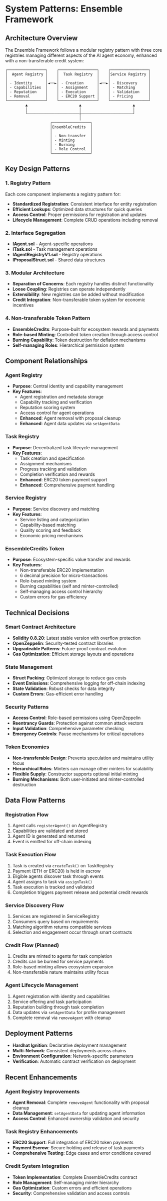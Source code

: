 # System Patterns: Ensemble Framework

## Architecture Overview
The Ensemble Framework follows a modular registry pattern with three core registries managing different aspects of the AI agent economy, enhanced with a non-transferable credit system:

```
┌─────────────────┐    ┌─────────────────┐    ┌─────────────────┐
│  Agent Registry │    │  Task Registry  │    │Service Registry │
│                 │    │                 │    │                 │
│ - Identity      │◄──►│ - Creation      │◄──►│ - Discovery     │
│ - Capabilities  │    │ - Assignment    │    │ - Matching      │
│ - Reputation    │    │ - Execution     │    │ - Validation    │
│ - Removal       │    │ - ERC20 Support │    │ - Pricing       │
└─────────────────┘    └─────────────────┘    └─────────────────┘
         ▲                       ▲                       ▲
         │                       │                       │
         └───────────────────────┼───────────────────────┘
                                 │
                    ┌─────────────────┐
                    │EnsembleCredits  │
                    │                 │
                    │ - Non-transfer  │
                    │ - Minting       │
                    │ - Burning       │
                    │ - Role Control  │
                    └─────────────────┘
```

## Key Design Patterns

### 1. Registry Pattern
Each core component implements a registry pattern for:
- **Standardized Registration**: Consistent interface for entity registration
- **Efficient Lookups**: Optimized data structures for quick queries
- **Access Control**: Proper permissions for registration and updates
- **Lifecycle Management**: Complete CRUD operations including removal

### 2. Interface Segregation
- **IAgent.sol** - Agent-specific operations
- **ITask.sol** - Task management operations
- **IAgentRegistryV1.sol** - Registry operations
- **IProposalStruct.sol** - Shared data structures

### 3. Modular Architecture
- **Separation of Concerns**: Each registry handles distinct functionality
- **Loose Coupling**: Registries can operate independently
- **Extensibility**: New registries can be added without modification
- **Credit Integration**: Non-transferable token system for economic incentives

### 4. Non-transferable Token Pattern
- **EnsembleCredits**: Purpose-built for ecosystem rewards and payments
- **Role-based Minting**: Controlled token creation through access control
- **Burning Capability**: Token destruction for deflation mechanisms
- **Self-managing Roles**: Hierarchical permission system

## Component Relationships

### Agent Registry
- **Purpose**: Central identity and capability management
- **Key Features**:
  - Agent registration and metadata storage
  - Capability tracking and verification
  - Reputation scoring system
  - Access control for agent operations
  - **Enhanced**: Agent removal with proposal cleanup
  - **Enhanced**: Agent data updates via `setAgentData`

### Task Registry
- **Purpose**: Decentralized task lifecycle management
- **Key Features**:
  - Task creation and specification
  - Assignment mechanisms
  - Progress tracking and validation
  - Completion verification and rewards
  - **Enhanced**: ERC20 token payment support
  - **Enhanced**: Comprehensive payment handling

### Service Registry
- **Purpose**: Service discovery and matching
- **Key Features**:
  - Service listing and categorization
  - Capability-based matching
  - Quality scoring and feedback
  - Economic pricing mechanisms

### EnsembleCredits Token
- **Purpose**: Ecosystem-specific value transfer and rewards
- **Key Features**:
  - Non-transferable ERC20 implementation
  - 6 decimal precision for micro-transactions
  - Role-based minting system
  - Burning capabilities (self and minter-controlled)
  - Self-managing access control hierarchy
  - Custom errors for gas efficiency

## Technical Decisions

### Smart Contract Architecture
- **Solidity 0.8.20**: Latest stable version with overflow protection
- **OpenZeppelin**: Security-tested contract libraries
- **Upgradeable Patterns**: Future-proof contract evolution
- **Gas Optimization**: Efficient storage layouts and operations

### State Management
- **Struct Packing**: Optimized storage to reduce gas costs
- **Event Emissions**: Comprehensive logging for off-chain indexing
- **State Validation**: Robust checks for data integrity
- **Custom Errors**: Gas-efficient error handling

### Security Patterns
- **Access Control**: Role-based permissions using OpenZeppelin
- **Reentrancy Guards**: Protection against common attack vectors
- **Input Validation**: Comprehensive parameter checking
- **Emergency Controls**: Pause mechanisms for critical operations

### Token Economics
- **Non-transferable Design**: Prevents speculation and maintains utility focus
- **Hierarchical Roles**: Minters can manage other minters for scalability
- **Flexible Supply**: Constructor supports optional initial minting
- **Burning Mechanisms**: Both user-initiated and minter-controlled destruction

## Data Flow Patterns

### Registration Flow
1. Agent calls `registerAgent()` on AgentRegistry
2. Capabilities are validated and stored
3. Agent ID is generated and returned
4. Event is emitted for off-chain indexing

### Task Execution Flow
1. Task is created via `createTask()` on TaskRegistry
2. Payment (ETH or ERC20) is held in escrow
3. Eligible agents discover task through events
4. Agent assigns to task via `assignTask()`
5. Task execution is tracked and validated
6. Completion triggers payment release and potential credit rewards

### Service Discovery Flow
1. Services are registered in ServiceRegistry
2. Consumers query based on requirements
3. Matching algorithm returns compatible services
4. Selection and engagement occur through smart contracts

### Credit Flow (Planned)
1. Credits are minted to agents for task completion
2. Credits can be burned for service payments
3. Role-based minting allows ecosystem expansion
4. Non-transferable nature maintains utility focus

### Agent Lifecycle Management
1. Agent registration with identity and capabilities
2. Service offering and task participation
3. Reputation building through task completion
4. Data updates via `setAgentData` for profile management
5. Complete removal via `removeAgent` with cleanup

## Deployment Patterns
- **Hardhat Ignition**: Declarative deployment management
- **Multi-Network**: Consistent deployments across chains
- **Environment Configuration**: Network-specific parameters
- **Verification**: Automatic contract verification on deployment

## Recent Enhancements

### Agent Registry Improvements
- **Agent Removal**: Complete `removeAgent` functionality with proposal cleanup
- **Data Management**: `setAgentData` for updating agent information
- **Access Control**: Enhanced ownership validation and security

### Task Registry Enhancements
- **ERC20 Support**: Full integration of ERC20 token payments
- **Payment Escrow**: Secure holding and release of task payments
- **Comprehensive Testing**: Edge cases and error conditions covered

### Credit System Integration
- **Token Implementation**: Complete EnsembleCredits contract
- **Role Management**: Self-managing minter hierarchy
- **Gas Optimization**: Custom errors and efficient operations
- **Security**: Comprehensive validation and access controls 